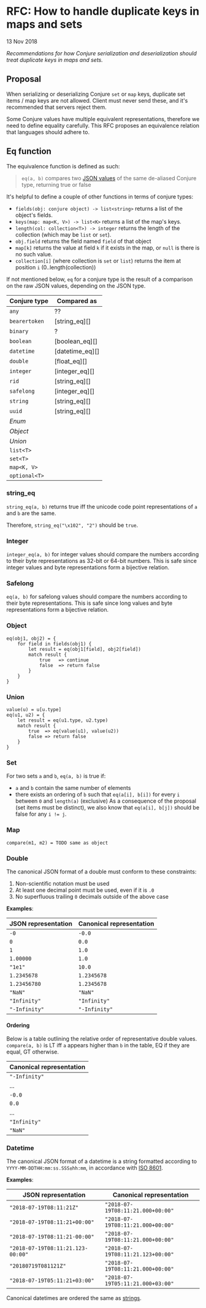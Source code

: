 # RFC: How to handle duplicate keys in maps and sets

13 Nov 2018

_Recommendations for how Conjure serialization and deserialization should treat duplicate keys in maps and sets._

[JSON format]: ../spec/wire.md#5-json-format

## Proposal

When serializing or deserializing Conjure `set` or `map` keys, duplicate set items / map keys are not allowed.
Client must never send these, and it's recommended that servers reject them.

Some Conjure values have multiple equivalent representations, therefore we need to define equality carefully.
This RFC proposes an equivalence relation that languages should adhere to. 

## Eq function

The equivalence function is defined as such:

> `eq(a, b)` compares two [JSON values][JSON format] of the same de-aliased Conjure type, returning true or false

It's helpful to define a couple of other functions in terms of conjure types:
 * `fields(obj: conjure object) -> list<string>` returns a list of the object's fields.
 * `keys(map: map<K, V>) -> list<K>` returns a list of the map's keys.
 * `length(col: collection<T>) -> integer` returns the length of the collection (which may be `list` or `set`).
 * `obj.field` returns the field named `field` of that object
 * `map[k]` returns the value at field `k` if it exists in the map, or `null` is there is no such value.
 * `collection[i]` (where collection is `set` or `list`) returns the item at position `i` (0..length(collection))
 


If not mentioned below, `eq` for a conjure type is the result of a comparison on the raw JSON values, depending 
on the JSON type.

| Conjure type          | Compared as                  |
| --------------------- | -----------                  |
| `any`                 | ??                             |
| `bearertoken`         | [string_eq][]                |
| `binary`              | ?                             |
| `boolean`             | [boolean_eq][]                             |
| `datetime`            | [datetime_eq][]                             |
| `double`              | [float_eq][]                             |
| `integer`             | [integer_eq][] |
| `rid`                 | [string_eq][]   |
| `safelong`            | [integer_eq][]                             |
| `string`              | [string_eq][]                              |
| `uuid`                | [string_eq][]   |
| _Enum_                |                              |
| _Object_              |                              |
| _Union_               |                              |
| `list<T>`             |                              |
| `set<T>`              |                              |
| `map<K, V>`           |                              |
| `optional<T>`         |                              |

### string_eq

`string_eq(a, b)` returns true iff the unicode code point representations of `a` and `b` are the same.

Therefore, `string_eq("\x102", "2")` should be `true`.

### Integer

`integer_eq(a, b)` for integer values should compare the numbers according to their byte representations as 32-bit or 64-bit numbers.
This is safe since integer values and byte representations form a bijective relation.

### Safelong

`eq(a, b)` for safelong values should compare the numbers according to their byte representations.
This is safe since long values and byte representations form a bijective relation.

### Object

```
eq(obj1, obj2) = {
    for field in fields(obj1) {
        let result = eq(obj1[field], obj2[field])
        match result {
            true   => continue
            false  => return false
        }
    }
}
```

### Union

```
value(u) = u[u.type]
eq(u1, u2) = {
    let result = eq(u1.type, u2.type)
    match result {
        true  => eq(value(u1), value(u2))
        false => return false
    }
}
```

### Set

For two sets `a` and `b`, `eq(a, b)` is true if:

* `a` and `b` contain the same number of elements
* there exists an ordering of `b` such that `eq(a[i], b[i])` for every `i` between `0` and `length(a)` (exclusive)
    As a consequence of the proposal (set items must be distinct), we also know that `eq(a[i], b[j])` should be false
    for any `i != j`.

### Map

```
compare(m1, m2) = TODO same as object
```

### Double
The canonical JSON format of a double must conform to these constraints:

1. Non-scientific notation must be used
1. At least one decimal point must be used, even if it is `.0`
1. No superfluous trailing `0` decimals outside of the above case

**Examples**:

|     JSON representation     |  Canonical representation   |
| --------------------------- | --------------------------- |
| `-0`                        | `-0.0`                      |
| `0`                         | `0.0`                       |
| `1`                         | `1.0`                       |
| `1.00000`                   | `1.0`                       |
| `"1e1"`                     | `10.0`                      |
| `1.2345678`                 | `1.2345678`                 |
| `1.23456780`                | `1.2345678`                 |
| `"NaN"`                     | `"NaN"`                     |
| `"Infinity"`                | `"Infinity"`                |
| `"-Infinity"`               | `"-Infinity"`               |

#### Ordering

Below is a table outlining the relative order of representative double values.
`compare(a, b)` is LT iff `a` appears higher than `b` in the table, EQ if they are equal, GT otherwise.

| Canonical representation |
| ------------------------ |
| `"-Infinity"`            |
| ...                      |
| `-0.0`                   |
| `0.0`                    |
| ...                      |
| `"Infinity"`             |
| `"NaN"`                  |


### Datetime
The canonical JSON format of a datetime is a string formatted according to `YYYY-MM-DDTHH:mm:ss.SSS±hh:mm`, in accordance with [ISO 8601](https://en.wikipedia.org/wiki/ISO_8601).

**Examples**:

|     JSON representation           |  Canonical representation         |
| --------------------------------- | --------------------------------- |
| `"2018-07-19T08:11:21Z"`          | `"2018-07-19T08:11:21.000+00:00"` |
| `"2018-07-19T08:11:21+00:00"`     | `"2018-07-19T08:11:21.000+00:00"` |
| `"2018-07-19T08:11:21-00:00"`     | `"2018-07-19T08:11:21.000+00:00"` |
| `"2018-07-19T08:11:21.123-00:00"` | `"2018-07-19T08:11:21.123+00:00"` |
| `"20180719T081121Z"`              | `"2018-07-19T08:11:21.000+00:00"` |
| `"2018-07-19T05:11:21+03:00"`     | `"2018-07-19T05:11:21.000+03:00"` |
 
Canonical datetimes are ordered the same as [strings](#string).
